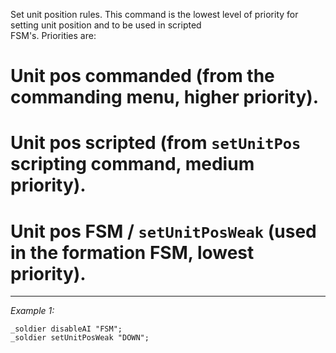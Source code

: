 Set unit position rules. This command is the lowest level of priority for setting unit position and to be used in scripted	
FSM's. Priorities are:
# Unit pos commanded (from the commanding menu, higher priority).
# Unit pos scripted (from `setUnitPos` scripting command, medium priority).
# Unit pos FSM / `setUnitPosWeak` (used in the formation FSM, lowest priority).


---
*Example 1:*
```sqf
_soldier disableAI "FSM";
_soldier setUnitPosWeak "DOWN";
```